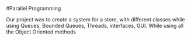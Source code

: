 #Parallel Programming

Our project was to create a system for a store,
with different classes while using Queues,
Bounded Queues, Threads, interfaces, GUI. 
While using all the Object Oriented methods
